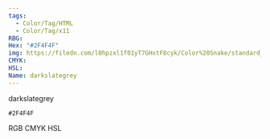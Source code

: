 ```yaml
---
tags:
  - Color/Tag/HTML
  - Color/Tag/x11
RBG: 
Hex: "#2F4F4F"
img: https://filedn.com/l0hpzxl1f01yT7GHxtF8cyk/Color%20Snake/standard_csv_to_svg//#2F4F4F.svg
CMYK: 
HSL: 
Name: darkslategrey
---
```

darkslategrey
```palette
#2F4F4F
```
RGB
CMYK
HSL